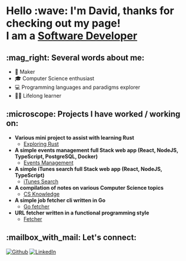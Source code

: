 <h1>Hello :wave: I'm David, thanks for checking out my page! <br/>I am a <a href="https://github.com/davidc6">Software Developer</a>

<h2>:mag_right: Several words about me:</h2>

- :hammer: Maker
- :mortar_board: Computer Science enthusiast
- :computer: Programming languages and paradigms explorer
- :student: Lifelong learner

<h2>:microscope: Projects I have worked / working on:</h2>

- <b>Various mini project to assist with learning Rust</b>
  - [Exploring Rust](https://github.com/davidc6/exploring_rust)
- <b>A simple events management full Stack web app (React, NodeJS, TypeScript, PostgreSQL, Docker)</b>
  - [Events Management](https://github.com/davidc6/events-management)
- <b>A simple iTunes search full Stack web app (React, NodeJS, TypeScript)</b>
  - [iTunes Search](https://github.com/davidc6/itunes-search)
- <b>A compilation of notes on various Computer Science topics</b>
  - [CS Knowledge](https://github.com/davidc6/cs-knowledge)
- <b>A simple job fetcher cli written in Go</b>
  - [Go fetcher](https://github.com/davidc6/go-fetcher)
- <b>URL fetcher written in a functional programming style</b>
  - [Fetcher](https://github.com/davidc6/fetcher)

<h2>:mailbox_with_mail: Let's connect:</h2>

<a href="https://github.com/davidc6" target="_blank"><img alt="Github" src="https://img.shields.io/badge/GitHub-%2312100E.svg?&style=for-the-badge&logo=Github&logoColor=white" /></a> <a href="https://www.linkedin.com/in/david-chubabriya" target="_blank"><img alt="LinkedIn" src="https://img.shields.io/badge/linkedin-%230077B5.svg?&style=for-the-badge&logo=linkedin&logoColor=white" /></a>
